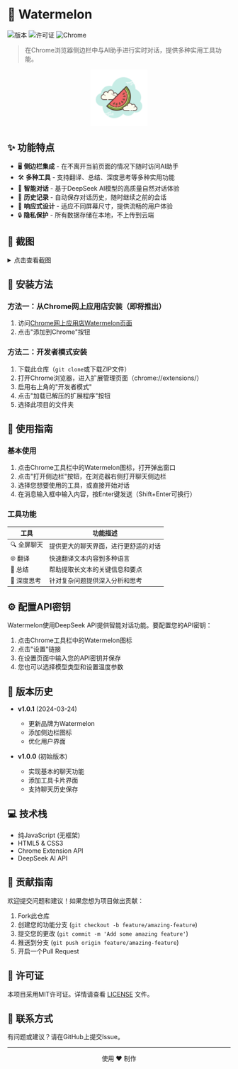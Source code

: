 # 🍉 Watermelon

![版本](https://img.shields.io/badge/version-1.0.1-brightgreen)
![许可证](https://img.shields.io/badge/license-MIT-blue)
![Chrome](https://img.shields.io/badge/Chrome-v114%2B-orange)

> 在Chrome浏览器侧边栏中与AI助手进行实时对话，提供多种实用工具功能。

<p align="center">
  <img src="images/icon128.png" alt="Watermelon Logo" width="128" height="128">
</p>

## ✨ 功能特点

- 🖥️ **侧边栏集成** - 在不离开当前页面的情况下随时访问AI助手
- 🛠️ **多种工具** - 支持翻译、总结、深度思考等多种实用功能
- 💬 **智能对话** - 基于DeepSeek AI模型的高质量自然对话体验
- 🔄 **历史记录** - 自动保存对话历史，随时继续之前的会话
- 📱 **响应式设计** - 适应不同屏幕尺寸，提供流畅的用户体验
- 🔒 **隐私保护** - 所有数据存储在本地，不上传到云端

## 📸 截图

<details>
<summary>点击查看截图</summary>
<br>
<p align="center">
  <i>暂时没有提供截图，将在发布前补充</i>
</p>
</details>

## 🚀 安装方法

### 方法一：从Chrome网上应用店安装（即将推出）

1. 访问[Chrome网上应用店Watermelon页面](#)
2. 点击"添加到Chrome"按钮

### 方法二：开发者模式安装

1. 下载此仓库（`git clone`或下载ZIP文件）
2. 打开Chrome浏览器，进入扩展管理页面（chrome://extensions/）
3. 启用右上角的"开发者模式"
4. 点击"加载已解压的扩展程序"按钮
5. 选择此项目的文件夹

## 🔧 使用指南

### 基本使用

1. 点击Chrome工具栏中的Watermelon图标，打开弹出窗口
2. 点击"打开侧边栏"按钮，在浏览器右侧打开聊天侧边栏
3. 选择您想要使用的工具，或直接开始对话
4. 在消息输入框中输入内容，按Enter键发送（Shift+Enter可换行）

### 工具功能

| 工具 | 功能描述 |
|------|---------|
| 🔍 全屏聊天 | 提供更大的聊天界面，进行更舒适的对话 |
| 🌐 翻译 | 快速翻译文本内容到多种语言 |
| 📝 总结 | 帮助提取长文本的关键信息和要点 |
| 🧠 深度思考 | 针对复杂问题提供深入分析和思考 |

## ⚙️ 配置API密钥

Watermelon使用DeepSeek API提供智能对话功能。要配置您的API密钥：

1. 点击Chrome工具栏中的Watermelon图标
2. 点击"设置"链接
3. 在设置页面中输入您的API密钥并保存
4. 您也可以选择模型类型和设置温度参数

## 🔄 版本历史

- **v1.0.1** (2024-03-24)
  - 更新品牌为Watermelon
  - 添加侧边栏图标
  - 优化用户界面

- **v1.0.0** (初始版本)
  - 实现基本的聊天功能
  - 添加工具卡片界面
  - 支持聊天历史保存

## 💻 技术栈

- 纯JavaScript (无框架)
- HTML5 & CSS3
- Chrome Extension API
- DeepSeek AI API

## 🤝 贡献指南

欢迎提交问题和建议！如果您想为项目做出贡献：

1. Fork此仓库
2. 创建您的功能分支 (`git checkout -b feature/amazing-feature`)
3. 提交您的更改 (`git commit -m 'Add some amazing feature'`)
4. 推送到分支 (`git push origin feature/amazing-feature`)
5. 开启一个Pull Request

## 📝 许可证

本项目采用MIT许可证。详情请查看 [LICENSE](LICENSE) 文件。

## 📮 联系方式

有问题或建议？请在GitHub上提交Issue。

---

<p align="center">
  使用 ❤️ 制作
</p> 